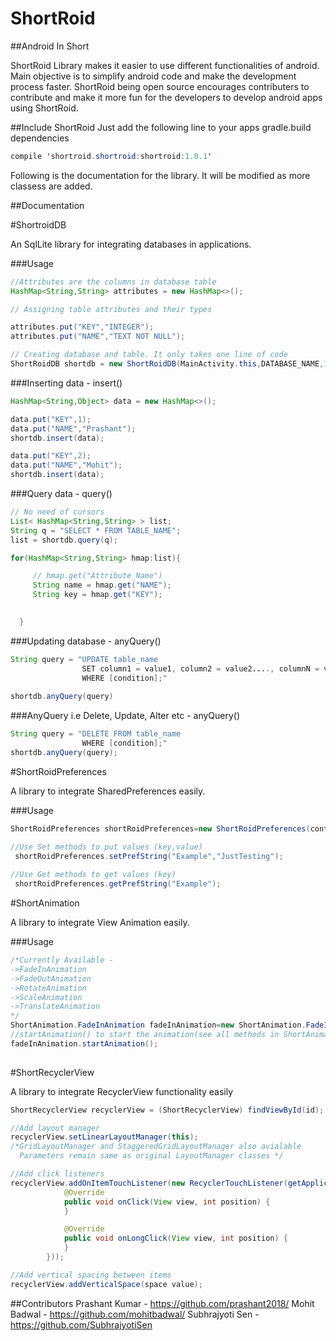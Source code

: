 # ShortRoid
##Android In Short

ShortRoid Library makes it easier to use different functionalities of android. Main objective is to simplify android code and make the development process faster.
ShortRoid being open source encourages contributers to contribute and make it more fun for the developers to develop android apps using ShortRoid.

##Include ShortRoid 
Just add the following line to your apps gradle.build dependencies

```java
compile 'shortroid.shortroid:shortroid:1.0.1'
```

Following is the documentation for the library. It will be modified as more classess are added.

##Documentation

#ShortroidDB

An SqlLite library for integrating databases in applications.

###Usage
```java
//Attributes are the columns in database table
HashMap<String,String> attributes = new HashMap<>();

// Assigning table attributes and their types

attributes.put("KEY","INTEGER");
attributes.put("NAME","TEXT NOT NULL");

// Creating database and table. It only takes one line of code
ShortRoidDB shortdb = new ShortRoidDB(MainActivity.this,DATABASE_NAME,1,TABLE_NAME,attributes);


```

###Inserting data - insert()
```java
HashMap<String,Object> data = new HashMap<>();

data.put("KEY",1);
data.put("NAME","Prashant");
shortdb.insert(data);

data.put("KEY",2);
data.put("NAME","Mohit");
shortdb.insert(data);
```
###Query data - query()
```java
// No need of cursors
List< HashMap<String,String> > list;
String q = "SELECT * FROM TABLE_NAME";
list = shortdb.query(q);

for(HashMap<String,String> hmap:list){

     // hmap.get("Attribute_Name")
     String name = hmap.get("NAME");
     String key = hmap.get("KEY");

    
  }
```
 
###Updating database - anyQuery()

```java
String query = "UPDATE table_name
                SET column1 = value1, column2 = value2...., columnN = valueN
                WHERE [condition];"
                
shortdb.anyQuery(query)
```

###AnyQuery i.e Delete, Update, Alter etc - anyQuery()
```java
String query = "DELETE FROM table_name
                WHERE [condition];"
shortdb.anyQuery(query);

```

#ShortRoidPreferences

A library to integrate SharedPreferences easily.

###Usage

```java 
ShortRoidPreferences shortRoidPreferences=new ShortRoidPreferences(context);

//Use Set methods to put values (key,value)
 shortRoidPreferences.setPrefString("Example","JustTesting");
 
//Use Get methods to get values (key) 
 shortRoidPreferences.getPrefString("Example");
```
#ShortAnimation

A library to integrate View Animation easily.

###Usage

```java
/*Currently Available -
->FadeInAnimation
->FadeOutAnimation
->RotateAnimation
->ScaleAnimation
->TranslateAnimation
*/
ShortAnimation.FadeInAnimation fadeInAnimation=new ShortAnimation.FadeInAnimation(view);
//startAnimation() to start the animation(see all methods in ShortAnimation.java)
fadeInAnimation.startAnimation();
       
```

#ShortRecyclerView

A library to integrate RecyclerView functionality easily

```java
ShortRecyclerView recyclerView = (ShortRecyclerView) findViewById(id);

//Add layout manager
recyclerView.setLinearLayoutManager(this);
/*GridLayoutManager and StaggeredGridLayoutManager also avialable
  Parameters remain same as original LayoutManager classes */

//Add click listeners
recyclerView.addOnItemTouchListener(new RecyclerTouchListener(getApplicationContext(), recyclerView, new ClickListener() {
            @Override
            public void onClick(View view, int position) {
            }

            @Override
            public void onLongClick(View view, int position) {
            }
        }));

//Add vertical spacing between items
recyclerView.addVerticalSpace(space value);

```

##Contributors
Prashant Kumar  - https://github.com/prashant2018/ 
Mohit Badwal    - https://github.com/mohitbadwal/
Subhrajyoti Sen - https://github.com/SubhrajyotiSen
